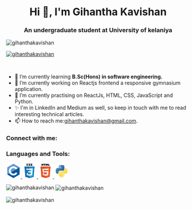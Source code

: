 <h1 align="center">Hi 👋, I'm Gihantha Kavishan</h1>
<h3 align="center">An undergraduate student at University of kelaniya</h3>

<p align="left"> <img src="https://komarev.com/ghpvc/?username=gihanthakavishan&label=Profile%20views&color=0e75b6&style=flat" alt="gihanthakavishan" /> </p>

<p align="left"> <a href="https://github.com/ryo-ma/github-profile-trophy"><img src="https://github-profile-trophy.vercel.app/?username=gihanthakavishan" alt="gihanthakavishan" /></a> </p>

<p align="left"> <a href="https://twitter.com/" target="blank"><img src="https://img.shields.io/twitter/follow/?logo=twitter&style=for-the-badge" alt="" /></a> </p>

- 🌱 I’m currently learning **B.Sc(Hons) in software engineering.**
- 🔭 I’m currently working on Reactjs frontend a responsive gymnasium application.
- 🌱 I’m currently practising on ReactJs, HTML, CSS, JavaScript and Python.
- ✨ I'm in LinkedIn and Medium as well, so keep in touch with me to read interesting technical articles.
- 📫 How to reach me:gihanthakavishan@gmail.com.

<h3 align="left">Connect with me:</h3>
<p align="left">
</p>

<h3 align="left">Languages and Tools:</h3>
<p align="left"> <a href="https://www.cprogramming.com/" target="_blank" rel="noreferrer"> <img src="https://raw.githubusercontent.com/devicons/devicon/master/icons/c/c-original.svg" alt="c" width="40" height="40"/> </a> <a href="https://www.w3schools.com/css/" target="_blank" rel="noreferrer"> <img src="https://raw.githubusercontent.com/devicons/devicon/master/icons/css3/css3-original-wordmark.svg" alt="css3" width="40" height="40"/> </a> <a href="https://www.w3.org/html/" target="_blank" rel="noreferrer"> <img src="https://raw.githubusercontent.com/devicons/devicon/master/icons/html5/html5-original-wordmark.svg" alt="html5" width="40" height="40"/> </a> <a href="https://www.python.org" target="_blank" rel="noreferrer"> <img src="https://raw.githubusercontent.com/devicons/devicon/master/icons/python/python-original.svg" alt="python" width="40" height="40"/> </a> </p>

<p><img align="left" src="https://github-readme-stats.vercel.app/api/top-langs?username=gihanthakavishan&show_icons=true&locale=en&layout=compact" alt="gihanthakavishan" /></p>

<p>&nbsp;<img align="center" src="https://github-readme-stats.vercel.app/api?username=gihanthakavishan&show_icons=true&locale=en" alt="gihanthakavishan" /></p>

<p><img align="center" src="https://github-readme-streak-stats.herokuapp.com/?user=gihanthakavishan&" alt="gihanthakavishan" /></p>


<!--
**gihanthakavishan/gihanthakavishan** is a ✨ _special_ ✨ repository because its `README.md` (this file) appears on your GitHub profile.

Here are some ideas to get you started:


- 🌱 I’m currently learning ...
- 👯 I’m looking to collaborate on ...
- 🤔 I’m looking for help with ...
- 💬 Ask me about ...
- 📫 How to reach me: ...
- 😄 Pronouns: ...
- ⚡ Fun fact: ...
-->
